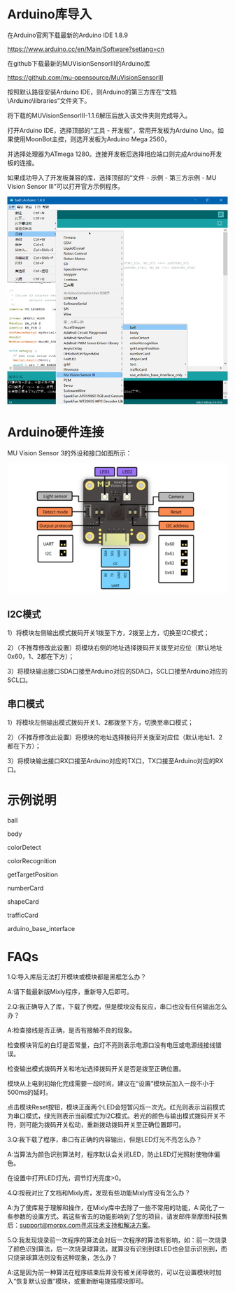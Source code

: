 # Arduino库导入

在Arduino官网下载最新的Arduino IDE 1.8.9

<https://www.arduino.cc/en/Main/Software?setlang=cn>

在github下载最新的MUVisionSensorIII的Arduino库

<https://github.com/mu-opensource/MuVisionSensorIII>

按照默认路径安装Arduino IDE，则Arduino的第三方库在“文档\Arduino\libraries”文件夹下。

将下载的MUVisionSensorIII-1.1.6解压后放入该文件夹则完成导入。

打开Arduino IDE，选择顶部的“工具 - 开发板”，常用开发板为Arduino Uno。如果使用MoonBot主控，则选开发板为Arduino Mega 2560，

并选择处理器为ATmega 1280。连接开发板后选择相应端口则完成Arduino开发板的连接。

如果成功导入了开发板兼容的库，选择顶部的“文件 - 示例 - 第三方示例 - MU Vision Sensor III”可以打开官方示例程序。

![](./images/MUVS3_Arduino_library_cn.png)

# Arduino硬件连接

MU Vision Sensor 3的外设和接口如图所示：

![](./images/MUVS3_pinout.png)

## I2C模式

1）将模块左侧输出模式拨码开关1拨至下方，2拨至上方，切换至I2C模式；

2）（不推荐修改此设置）将模块右侧的地址选择拨码开关拨至对应位（默认地址0x60，1、2都在下方）；

3）将模块输出接口SDA口接至Arduino对应的SDA口，SCL口接至Arduino对应的SCL口。

## 串口模式

1）将模块左侧输出模式拨码开关1、2都拨至下方，切换至串口模式；

2）（不推荐修改此设置）将模块的地址选择拨码开关拨至对应位（默认地址1、2都在下方）；

3）将模块输出接口RX口接至Arduino对应的TX口，TX口接至Arduino对应的RX口。

# 示例说明

ball

body

colorDetect

colorRecognition

getTargetPosition

numberCard

shapeCard

trafficCard

arduino_base_interface

# FAQs

1.Q:导入库后无法打开模块或模块都是黑框怎么办？

A:请下载最新版Mixly程序，重新导入后即可。

2.Q:我正确导入了库，下载了例程，但是模块没有反应，串口也没有任何输出怎么办？

A:检查接线是否正确，是否有接触不良的现象。

检查模块背后的白灯是否常量，白灯不亮则表示电源口没有电压或电源线接线错误。

检查输出模式拨码开关和地址选择拨码开关是否是拨至正确位置。

模块从上电到初始化完成需要一段时间，建议在“设置”模块前加入一段不小于500ms的延时。

点击模块Reset按钮，模块正面两个LED会短暂闪烁一次光。红光则表示当前模式为串口模式，绿光则表示当前模式为I2C模式。若光的颜色与输出模式拨码开关不符，则可能为拨码开关松动，重新拨动拨码开关至正确位置即可。

3.Q:我下载了程序，串口有正确的内容输出，但是LED灯光不亮怎么办？

A:当算法为颜色识别算法时，程序默认会关闭LED，防止LED灯光照射使物体偏色。

在设置中打开LED灯光，调节灯光亮度>0。

4.Q:按我对比了文档和Mixly库，发现有些功能Mixly库没有怎么办？

A:为了使库易于理解和操作，在Mixly库中去除了一些不常用的功能，A:简化了一些参数的设置方式。若这些省去的功能影响到了您的项目，请发邮件至摩图科技售后：support@morpx.com寻求技术支持和解决方案。

5.Q:我发现烧录前一次程序的算法会对后一次程序的算法有影响，如：前一次烧录了颜色识别算法，后一次烧录球算法，就算没有识别到球LED也会显示识别到，而只烧录球算法则没有这种现象，怎么办？

A:这是因为前一种算法在程序结束后并没有被关闭导致的，可以在设置模块时加入“恢复默认设置”模块，或重新断电拨插模块即可。

